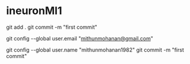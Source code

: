 # ineuronMl1

git add .
git commit -m "first commit"

git config --global user.email "mithunmohanan@gmail.com"

  git config --global user.name "mithunmohanan1982"
git commit -m "first commit" 
